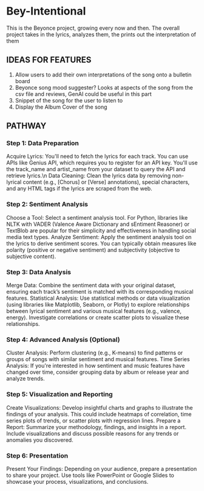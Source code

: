 # Bey-Intentional
This is the Beyonce project, growing every now and then. The overall project takes in the lyrics, analyzes them, the prints out the interpretation of them

## IDEAS FOR FEATURES
1. Allow users to add their own interpretations of the song onto a bulletin board
2. Beyonce song mood suggester? Looks at aspects of the song from the csv file and reviews, GenAI could be useful in this part
3. Snippet of the song for the user to listen to
4. Display the Album Cover of the song

## PATHWAY
### Step 1: Data Preparation
Acquire Lyrics: You'll need to fetch the lyrics for each track. You can use APIs like Genius API, which requires you to register for an API key. You'll use the track_name and artist_name from your dataset to query the API and retrieve lyrics.\n
Data Cleaning: Clean the lyrics data by removing non-lyrical content (e.g., [Chorus] or [Verse] annotations), special characters, and any HTML tags if the lyrics are scraped from the web.
### Step 2: Sentiment Analysis
Choose a Tool: Select a sentiment analysis tool. For Python, libraries like NLTK with VADER (Valence Aware Dictionary and sEntiment Reasoner) or TextBlob are popular for their simplicity and effectiveness in handling social media text types.
Analyze Sentiment: Apply the sentiment analysis tool on the lyrics to derive sentiment scores. You can typically obtain measures like polarity (positive or negative sentiment) and subjectivity (objective to subjective content).
### Step 3: Data Analysis
Merge Data: Combine the sentiment data with your original dataset, ensuring each track’s sentiment is matched with its corresponding musical features.
Statistical Analysis: Use statistical methods or data visualization (using libraries like Matplotlib, Seaborn, or Plotly) to explore relationships between lyrical sentiment and various musical features (e.g., valence, energy). Investigate correlations or create scatter plots to visualize these relationships.
### Step 4: Advanced Analysis (Optional)
Cluster Analysis: Perform clustering (e.g., K-means) to find patterns or groups of songs with similar sentiment and musical features.
Time Series Analysis: If you're interested in how sentiment and music features have changed over time, consider grouping data by album or release year and analyze trends.
### Step 5: Visualization and Reporting
Create Visualizations: Develop insightful charts and graphs to illustrate the findings of your analysis. This could include heatmaps of correlation, time series plots of trends, or scatter plots with regression lines.
Prepare a Report: Summarize your methodology, findings, and insights in a report. Include visualizations and discuss possible reasons for any trends or anomalies you discovered.
### Step 6: Presentation
Present Your Findings: Depending on your audience, prepare a presentation to share your project. Use tools like PowerPoint or Google Slides to showcase your process, visualizations, and conclusions.

